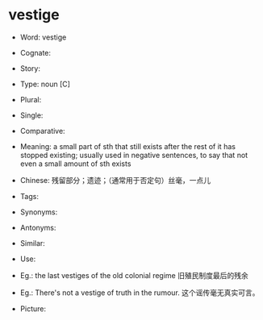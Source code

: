 # vestige

- Word: vestige
- Cognate: 
- Story: 

- Type: noun [C]
- Plural: 
- Single: 
- Comparative: 
- Meaning: a small part of sth that still exists after the rest of it has stopped existing; usually used in negative sentences, to say that not even a small amount of sth exists
- Chinese: 残留部分；遗迹；（通常用于否定句）丝毫，一点儿
- Tags: 
- Synonyms: 
- Antonyms: 
- Similar: 
- Use: 
- Eg.: the last vestiges of the old colonial regime 旧殖民制度最后的残余
- Eg.: There's not a vestige of truth in the rumour. 这个谣传毫无真实可言。
- Picture: 

